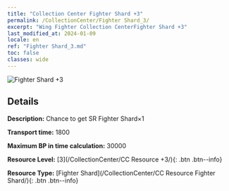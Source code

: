 ```yaml
---
title: "Collection Center Fighter Shard +3"
permalink: /CollectionCenter/Fighter Shard_3/
excerpt: "Wing Fighter Collection CenterFighter Shard +3"
last_modified_at: 2024-01-09
locale: en
ref: "Fighter Shard_3.md"
toc: false
classes: wide
---
```



![Fighter Shard +3](/images/cc/CC_Fighter_Shard_3.png)

## Details

  **Description:** Chance to get SR Fighter Shard×1

  **Transport time:** 1800

  **Maximum BP in time calculation:** 30000

  **Resource Level:** [3](/CollectionCenter/CC Resource +3/){: .btn .btn--info}

  **Resource Type:** [Fighter Shard](/CollectionCenter/CC Resource Fighter Shard/){: .btn .btn--info}

